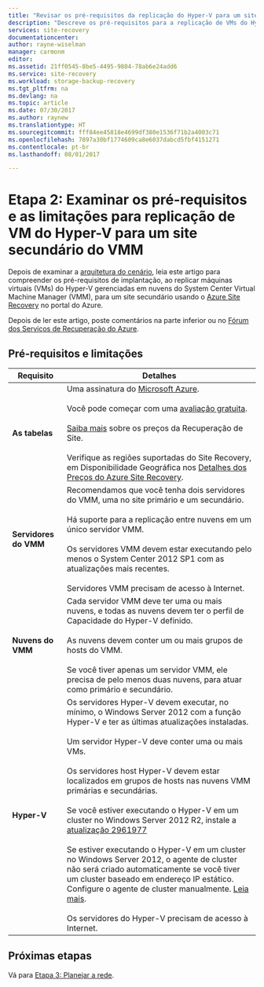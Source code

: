 ```yaml
---
title: "Revisar os pré-requisitos da replicação do Hyper-V para um site secundário do VMM com o Azure Site Recovery | Microsoft Docs"
description: "Descreve os pré-requisitos para a replicação de VMs do Hyper-V para um site secundário do VMM com o Azure Site Recovery."
services: site-recovery
documentationcenter: 
author: rayne-wiselman
manager: carmonm
editor: 
ms.assetid: 21ff0545-8be5-4495-9804-78ab6e24add6
ms.service: site-recovery
ms.workload: storage-backup-recovery
ms.tgt_pltfrm: na
ms.devlang: na
ms.topic: article
ms.date: 07/30/2017
ms.author: raynew
ms.translationtype: HT
ms.sourcegitcommit: fff84ee45818e4699df380e1536f71b2a4003c71
ms.openlocfilehash: 7897a30bf1774609ca8e6037dabcd5fbf4151271
ms.contentlocale: pt-br
ms.lasthandoff: 08/01/2017

---
```

# <a name="step-2-review-the-prerequisites-and-limitations-for-hyper-v-vm-replication-to-a-secondary-vmm-site"></a>Etapa 2: Examinar os pré-requisitos e as limitações para replicação de VM do Hyper-V para um site secundário do VMM


Depois de examinar a [arquitetura do cenário](vmm-to-vmm-walkthrough-architecture.md), leia este artigo para compreender os pré-requisitos de implantação, ao replicar máquinas virtuais (VMs) do Hyper-V gerenciadas em nuvens do System Center Virtual Machine Manager (VMM), para um site secundário usando o [Azure Site Recovery](site-recovery-overview.md) no portal do Azure.

Depois de ler este artigo, poste comentários na parte inferior ou no [Fórum dos Serviços de Recuperação do Azure](https://social.msdn.microsoft.com/forums/azure/home?forum=hypervrecovmgr).


## <a name="prerequisites-and-limitations"></a>Pré-requisitos e limitações

**Requisito** | **Detalhes**
--- | ---
**As tabelas** | Uma assinatura do [Microsoft Azure](http://azure.microsoft.com/).<br/><br/> Você pode começar com uma [avaliação gratuita](https://azure.microsoft.com/pricing/free-trial/).<br/><br/> [Saiba mais](https://azure.microsoft.com/pricing/details/site-recovery/) sobre os preços da Recuperação de Site.<br/><br/> Verifique as regiões suportadas do Site Recovery, em Disponibilidade Geográfica nos [Detalhes dos Preços do Azure Site Recovery](https://azure.microsoft.com/pricing/details/site-recovery/).
**Servidores do VMM** | Recomendamos que você tenha dois servidores do VMM, uma no site primário e um secundário.<br/><br/> Há suporte para a replicação entre nuvens em um único servidor VMM.<br/><br/> Os servidores VMM devem estar executando pelo menos o System Center 2012 SP1 com as atualizações mais recentes.<br/><br/> Servidores VMM precisam de acesso à Internet.
**Nuvens do VMM** | Cada servidor VMM deve ter uma ou mais nuvens, e todas as nuvens devem ter o perfil de Capacidade do Hyper-V definido. <br/><br/>As nuvens devem conter um ou mais grupos de hosts do VMM.<br/><br/> Se você tiver apenas um servidor VMM, ele precisa de pelo menos duas nuvens, para atuar como primário e secundário.
**Hyper-V** | Os servidores Hyper-V devem executar, no mínimo, o Windows Server 2012 com a função Hyper-V e ter as últimas atualizações instaladas.<br/><br/> Um servidor Hyper-V deve conter uma ou mais VMs.<br/><br/>  Os servidores host Hyper-V devem estar localizados em grupos de hosts nas nuvens VMM primárias e secundárias.<br/><br/> Se você estiver executando o Hyper-V em um cluster no Windows Server 2012 R2, instale a [atualização 2961977](https://support.microsoft.com/kb/2961977)<br/><br/> Se estiver executando o Hyper-V em um cluster no Windows Server 2012, o agente de cluster não será criado automaticamente se você tiver um cluster baseado em endereço IP estático. Configure o agente de cluster manualmente. [Leia mais](http://social.technet.microsoft.com/wiki/contents/articles/18792.configure-replica-broker-role-cluster-to-cluster-replication.aspx).<br/><br/> Os servidores do Hyper-V precisam de acesso à Internet.




## <a name="next-steps"></a>Próximas etapas

Vá para [Etapa 3: Planejar a rede](vmm-to-vmm-walkthrough-network.md).

